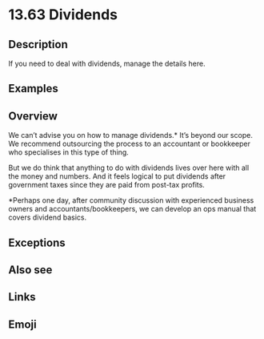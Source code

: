 # 13.63 Dividends

## Description

If you need to deal with dividends, manage the details here.

## Examples

## Overview

We can’t advise you on how to manage dividends.\* It’s beyond our scope. We recommend outsourcing the process to an accountant or bookkeeper who specialises in this type of thing.

But we do think that anything to do with dividends lives over here with all the money and numbers. And it feels logical to put dividends after government taxes since they are paid from post-tax profits.

\*Perhaps one day, after community discussion with experienced business owners and accountants/bookkeepers, we can develop an ops manual that covers dividend basics.

## Exceptions

## Also see


## Links

## Emoji
